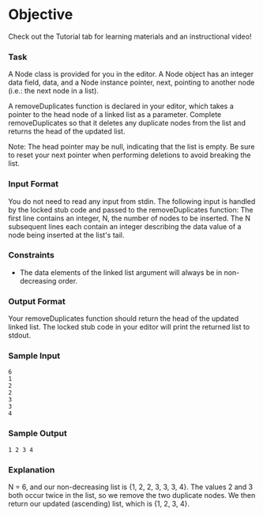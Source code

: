 # Objective

Check out the Tutorial tab for learning materials and an instructional video!

### Task

A Node class is provided for you in the editor. A Node object has an integer data field, data, and a Node instance pointer, next, pointing to another node (i.e.: the next node in a list).

A removeDuplicates function is declared in your editor, which takes a pointer to the head node of a linked list as a parameter. Complete removeDuplicates so that it deletes any duplicate nodes from the list and returns the head of the updated list.

Note: The head pointer may be null, indicating that the list is empty. Be sure to reset your next pointer when performing deletions to avoid breaking the list.

### Input Format

You do not need to read any input from stdin. The following input is handled by the locked stub code and passed to the removeDuplicates function:
The first line contains an integer, N, the number of nodes to be inserted.
The N subsequent lines each contain an integer describing the data value of a node being inserted at the list's tail.

### Constraints

-   The data elements of the linked list argument will always be in non-decreasing order.

### Output Format

Your removeDuplicates function should return the head of the updated linked list. The locked stub code in your editor will print the returned list to stdout.

### Sample Input

```
6
1
2
2
3
3
4
```

### Sample Output

```
1 2 3 4
```

### Explanation

N = 6, and our non-decreasing list is {1, 2, 2, 3, 3, 3, 4}. The values 2 and 3 both occur twice in the list, so we remove the two duplicate nodes. We then return our updated (ascending) list, which is {1, 2, 3, 4}.
